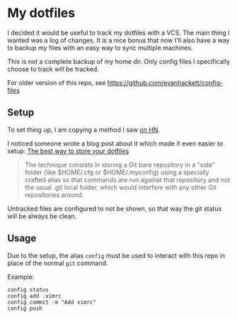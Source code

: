 # My dotfiles

I decided it would be useful to track my dotfiles with a VCS. The main thing I wanted was a log of changes. It is a nice bonus that now I'll also have a way to backup my files with an easy way to sync multiple machines.

This is not a complete backup of my home dir. Only config files I specifically choose to track will be tracked.

For older version of this repo, see https://github.com/evanhackett/config-files

## Setup

To set thing up, I am copying a method I saw [on HN](https://news.ycombinator.com/item?id=11070797).

I noticed someone wrote a blog post about it which made it even easier to setup: [The best way to store your dotfiles](https://www.atlassian.com/git/tutorials/dotfiles)

> The technique consists in storing a Git bare repository in a "side" folder (like $HOME/.cfg or $HOME/.myconfig) using a specially crafted alias so that commands are run against that repository and not the usual .git local folder, which would interfere with any other Git repositories around.

Untracked files are configured to not be shown, so that way the git status will be always be clean.

## Usage

Due to the setup, the alias `config` must be used to interact with this repo in place of the normal `git` command.

Example:

```
config status
config add .vimrc
config commit -m "Add vimrc"
config push
```


